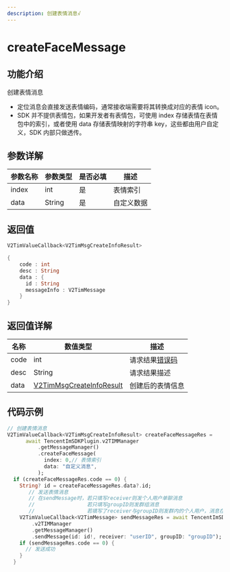 ```yaml
---
description: 创建表情消息√
---
```


# createFaceMessage

## 功能介绍

创建表情消息

* 定位消息会直接发送表情编码，通常接收端需要将其转换成对应的表情 icon。
* SDK 并不提供表情包，如果开发者有表情包，可使用 index 存储表情在表情包中的索引，或者使用 data 存储表情映射的字符串 key，这些都由用户自定义，SDK 内部只做透传。

## 参数详解

| 参数名称  | 参数类型   | 是否必填 | 描述    |
| ----- | ------ | ---- | ----- |
| index | int    | 是    | 表情索引  |
| data  | String | 是    | 自定义数据 |

## 返回值

```dart
V2TimValueCallback<V2TimMsgCreateInfoResult>

{
    code : int
    desc : String
    data : {
      id : String
      messageInfo : V2TimMessage
    }
}
```

## 返回值详解

| 名称   | 数值类型                                                                       | 描述                                                             |
| ---- | -------------------------------------------------------------------------- | -------------------------------------------------------------- |
| code | int                                                                        | 请求结果[错误码](https://cloud.tencent.com/document/product/269/1671) |
| desc | String                                                                     | 请求结果描述                                                         |
| data | [V2TimMsgCreateInfoResult](../keyClass/message/v2timsdklistener-1.md) | 创建后的表情信息                                                       |

## 代码示例  &#x20;

```dart
// 创建表情消息
V2TimValueCallback<V2TimMsgCreateInfoResult> createFaceMessageRes =
      await TencentImSDKPlugin.v2TIMManager
          .getMessageManager()
          .createFaceMessage(
            index: 0,// 表情索引
            data: "自定义消息",
          );
  if (createFaceMessageRes.code == 0) {
    String? id = createFaceMessageRes.data?.id;
       // 发送表情消息
       // 在sendMessage时，若只填写receiver则发个人用户单聊消息
       //                 若只填写groupID则发群组消息
       //                 若填写了receiver与groupID则发群内的个人用户，消息在群聊中显示，只有指定receiver能看见
    V2TimValueCallback<V2TimMessage> sendMessageRes = await TencentImSDKPlugin
        .v2TIMManager
        .getMessageManager()
        .sendMessage(id: id!, receiver: "userID", groupID: "groupID");
    if (sendMessageRes.code == 0) {
      // 发送成功
    }
  }
```
